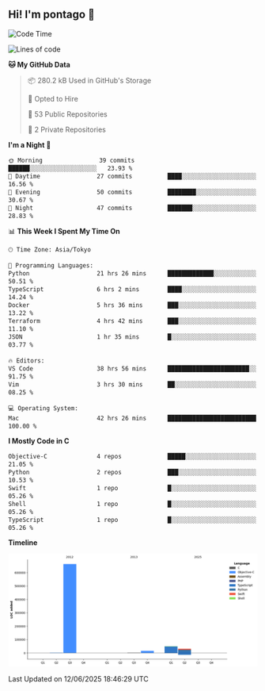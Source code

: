 ## Hi! I'm pontago 👋

<!--START_SECTION:waka-->
![Code Time](http://img.shields.io/badge/Code%20Time-332%20hrs%2013%20mins-blue)

![Lines of code](https://img.shields.io/badge/From%20Hello%20World%20I%27ve%20Written-762.1%20thousand%20lines%20of%20code-blue)

**🐱 My GitHub Data** 

> 📦 280.2 kB Used in GitHub's Storage 
 > 
> 💼 Opted to Hire
 > 
> 📜 53 Public Repositories 
 > 
> 🔑 2 Private Repositories 
 > 
**I'm a Night 🦉** 

```text
🌞 Morning                39 commits          ██████░░░░░░░░░░░░░░░░░░░   23.93 % 
🌆 Daytime                27 commits          ████░░░░░░░░░░░░░░░░░░░░░   16.56 % 
🌃 Evening                50 commits          ████████░░░░░░░░░░░░░░░░░   30.67 % 
🌙 Night                  47 commits          ███████░░░░░░░░░░░░░░░░░░   28.83 % 
```


📊 **This Week I Spent My Time On** 

```text
🕑︎ Time Zone: Asia/Tokyo

💬 Programming Languages: 
Python                   21 hrs 26 mins      █████████████░░░░░░░░░░░░   50.51 % 
TypeScript               6 hrs 2 mins        ████░░░░░░░░░░░░░░░░░░░░░   14.24 % 
Docker                   5 hrs 36 mins       ███░░░░░░░░░░░░░░░░░░░░░░   13.22 % 
Terraform                4 hrs 42 mins       ███░░░░░░░░░░░░░░░░░░░░░░   11.10 % 
JSON                     1 hr 35 mins        █░░░░░░░░░░░░░░░░░░░░░░░░   03.77 % 

🔥 Editors: 
VS Code                  38 hrs 56 mins      ███████████████████████░░   91.75 % 
Vim                      3 hrs 30 mins       ██░░░░░░░░░░░░░░░░░░░░░░░   08.25 % 

💻 Operating System: 
Mac                      42 hrs 26 mins      █████████████████████████   100.00 % 
```

**I Mostly Code in C** 

```text
Objective-C              4 repos             █████░░░░░░░░░░░░░░░░░░░░   21.05 % 
Python                   2 repos             ███░░░░░░░░░░░░░░░░░░░░░░   10.53 % 
Swift                    1 repo              █░░░░░░░░░░░░░░░░░░░░░░░░   05.26 % 
Shell                    1 repo              █░░░░░░░░░░░░░░░░░░░░░░░░   05.26 % 
TypeScript               1 repo              █░░░░░░░░░░░░░░░░░░░░░░░░   05.26 % 
```



**Timeline**

![Lines of Code chart](https://raw.githubusercontent.com/pontago/pontago/main/assets/bar_graph.png)


 Last Updated on 12/06/2025 18:46:29 UTC
<!--END_SECTION:waka-->

